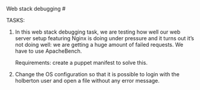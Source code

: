 Web stack debugging #

TASKS:

1. In this web stack debugging task, we are testing how well our web server setup featuring Nginx is doing under pressure and it turns out it’s not doing well: we are getting a huge amount of failed requests.
We have to use ApacheBench.

	Requirements: create a puppet manifest to solve this.

2. Change the OS configuration so that it is possible to login with the holberton user and open a file without any error message.
